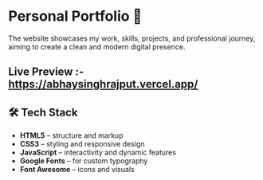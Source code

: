 # Personal Portfolio 🚀

The website showcases my work, skills, projects, and professional journey, aiming to create a clean and modern digital presence.

## Live Preview :- https://abhaysinghrajput.vercel.app/

## 🛠 Tech Stack
- **HTML5** – structure and markup
- **CSS3** – styling and responsive design
- **JavaScript** – interactivity and dynamic features
- **Google Fonts** – for custom typography
- **Font Awesome** – icons and visuals


